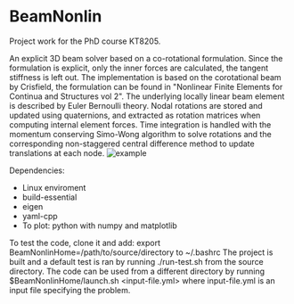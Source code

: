 # BeamNonlin
Project work for the PhD course KT8205.

An explicit 3D beam solver based on a co-rotational formulation. Since the formulation is explicit, only the inner forces are calculated, the tangent stiffness is left out. The implementation is based on the corotational beam by Crisfield, the formulation can be found in "Nonlinear Finite Elements for Continua and Structures vol 2". The underlying locally linear beam element is described by Euler Bernoulli theory. Nodal rotations are stored and updated using quaternions, and extracted as rotation matrices when computing internal element forces. Time integration is handled with the momentum conserving Simo-Wong algorithm to solve rotations and the corresponding non-staggered central difference method to update translations at each node.
![example](https://raw.githubusercontent.com/andersresell/BeamNonlin/main/beam-showcase.gif)

Dependencies:
- Linux enviroment
- build-essential
- eigen
- yaml-cpp
- To plot: python with numpy and matplotlib

To test the code, clone it and add: export BeamNonlinHome=/path/to/source/directory to ~/.bashrc
The project is built and a default test is ran by running ./run-test.sh from the source directory.
The code can be used from a different directory by running $BeamNonlinHome/launch.sh <input-file.yml> where input-file.yml is an input file specifying the problem.
